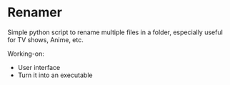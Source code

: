 # Renamer
Simple python script to rename multiple files in a folder, especially useful for TV shows, Anime, etc. 

Working-on:
- User interface
- Turn it into an executable
